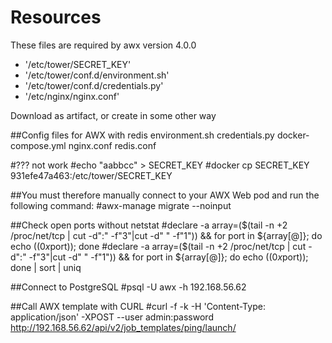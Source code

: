 # Resources
These files are required by awx version 4.0.0

- '/etc/tower/SECRET_KEY'
- '/etc/tower/conf.d/environment.sh'
- '/etc/tower/conf.d/credentials.py'
- '/etc/nginx/nginx.conf'

Download as artifact, or create in some other way


##Config files for AWX with redis
environment.sh
credentials.py
docker-compose.yml
nginx.conf
redis.conf




#??? not work
#echo "aabbcc" > SECRET_KEY
#docker cp SECRET_KEY 931efe47a463:/etc/tower/SECRET_KEY


##You must therefore manually connect to your AWX Web pod and run the following command:
#awx-manage migrate --noinput

##Check open ports without netstat
#declare -a array=($(tail -n +2 /proc/net/tcp | cut -d":" -f"3"|cut -d" " -f"1")) && for port in ${array[@]}; do echo $((0x$port)); done
#declare -a array=($(tail -n +2 /proc/net/tcp | cut -d":" -f"3"|cut -d" " -f"1")) && for port in ${array[@]}; do echo $((0x$port)); done | sort | uniq

##Connect to PostgreSQL
#psql -U awx -h 192.168.56.62



##Call AWX template with CURL 
#curl -f -k -H 'Content-Type: application/json' -XPOST --user admin:password http://192.168.56.62/api/v2/job_templates/ping/launch/
